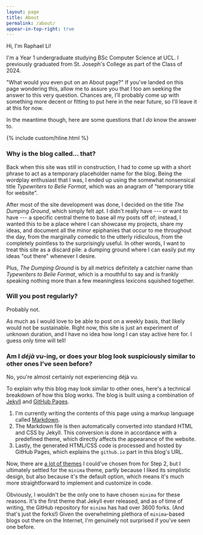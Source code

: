 ```yaml
---
layout: page
title: About
permalink: /about/
appear-in-top-right: true
---
```


Hi, I'm Raphael Li!

I'm a Year 1 undergraduate studying BSc Computer Science at UCL. I previously graduated from St. Joseph's College as part of the Class of 2024.

"What would you even put on an About page?" If you've landed on this page wondering this, allow me to assure you that I too am seeking the answer to this very question. Chances are, I'll probably come up with something more decent or fitting to put here in the near future, so I'll leave it at this for now.

In the meantime though, here are some questions that I _do_ know the answer to.

{% include custom/hline.html %}
<br>


### Why is the blog called... that?

Back when this site was still in construction, I had to come up with a short phrase to act as a temporary placeholder name for the blog. Being the wordplay enthusiast that I was, I ended up using the somewhat nonsensical title _Typewriters to Belie Format_, which was an anagram of "temporary title for website".

After most of the site development was done, I decided on the title _The Dumping Ground_, which simply felt apt. I didn't really have --- or want to have --- a specific central theme to base all my posts off of; instead, I wanted this to be a place where I can showcase my projects, share my ideas, and document all the minor epiphanies that occur to me throughout the day, from the marginally comedic to the utterly ridiculous, from the completely pointless to the surprisingly useful. In other words, I want to treat this site as a discard pile: a dumping ground where I can easily put my ideas "out there" whenever I desire.

Plus, _The Dumping Ground_ is by all metrics definitely a catchier name than _Typewriters to Belie Format_, which is a mouthful to say and is frankly speaking nothing more than a few meaningless lexicons squished together.



### Will you post regularly?

Probably not.

As much as I would love to be able to post on a weekly basis, that likely would not be sustainable. Right now, this site is just an experiment of unknown duration, and I have no idea how long I can stay active here for. I guess only time will tell!




### Am I _déjà vu_-ing, or does your blog look suspiciously similar to other ones I've seen before?

No, you're almost certainly not experiencing déjà vu.

To explain why this blog may look similar to other ones, here's a technical breakdown of how this blog works. The blog is built using a combination of [Jekyll](https://jekyllrb.com) and [GitHub Pages](https://pages.github.com).

1. I'm currently writing the contents of this page using a markup language called [Markdown](https://www.markdownguide.org).
1. The Markdown file is then automatically converted into standard HTML and CSS by Jekyll. This conversion is done in accordance with a predefined theme, which directly affects the appearance of the website. 
1. Lastly, the generated HTML/CSS code is processed and hosted by GitHub Pages, which explains the ```github.io``` part in this blog's URL.

Now, there are [a lot of themes](https://pages.github.com/themes/) I could've chosen from for Step 2, but I ultimately settled for the ```minima``` theme, partly because I liked its simplistic design, but also because it's the default option, which means it's much more straightforward to implement and customize in code.

Obviously, I wouldn't be the only one to have chosen ```minima``` for these reasons. It's the first theme that Jekyll ever released, and as of time of writing, the GitHub repository for ```minima``` has had over 3600 forks. (And that's just the forks!) Given the overwhelming plethora of ```minima```-based blogs out there on the Internet, I'm genuinely not surprised if you've seen one before.